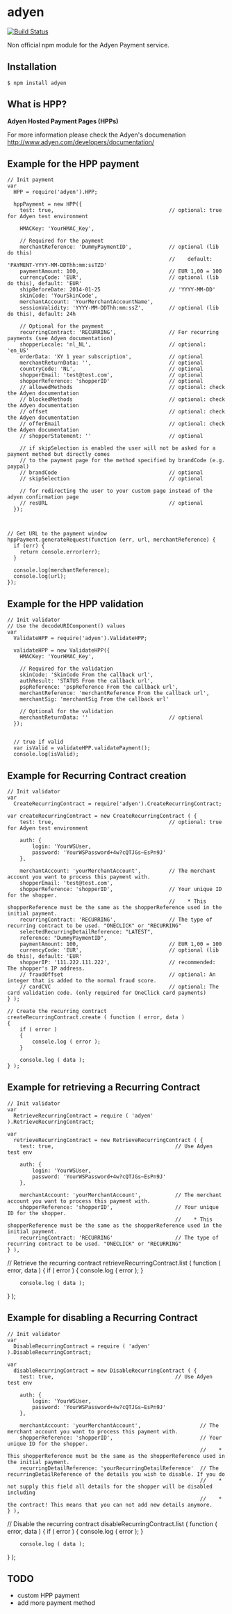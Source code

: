 adyen
==========
[![Build Status](https://travis-ci.org/hekike/adyen-node.png?branch=master)](https://travis-ci.org/hekike/adyen-node)

Non official npm module for the Adyen Payment service.


## Installation

    $ npm install adyen

## What is HPP?

**Adyen Hosted Payment Pages (HPPs)**

For more information please check the Adyen's documenation
http://www.adyen.com/developers/documentation/

## Example for the HPP payment

    // Init payment
    var
      HPP = require('adyen').HPP;
    
      hppPayment = new HPP({
        test: true,                                     // optional: true for Adyen test environment
    
        HMACKey: 'YourHMAC_Key',                          

        // Required for the payment
        merchantReference: 'DummyPaymentID',            // optional (lib do this)
                                                        //    default: 'PAYMENT-YYYY-MM-DDThh:mm:ssTZD'
        paymentAmount: 100,                             // EUR 1,00 = 100
        currencyCode: 'EUR',                            // optional (lib do this), default: 'EUR'
        shipBeforeDate: 2014-01-25                      // 'YYYY-MM-DD'
        skinCode: 'YourSkinCode',                         
        merchantAccount: 'YourMerchantAccountName',       
        sessionValidity: 'YYYY-MM-DDThh:mm:ssZ',        // optional (lib do this), default: 24h

        // Optional for the payment
        recurringContract: 'RECURRING',                 // For recurring payments (see Adyen documentation)
        shopperLocale: 'nl_NL',                         // optional: 'en_US'
        orderData: 'XY 1 year subscription',            // optional
        merchantReturnData: '',                         // optional
        countryCode: 'NL',                              // optional
        shopperEmail: 'test@test.com',                  // optional
        shopperReference: 'shopperID'                   // optional
        // allowedMethods                               // optional: check the Adyen documentation
        // blockedMethods                               // optional: check the Adyen documentation
        // offset                                       // optional: check the Adyen documentation
        // offerEmail                                   // optional: check the Adyen documentation
        // shopperStatement: ''                         // optional
        
        // if skipSelection is enabled the user will not be asked for a payment method but directly comes
        // to the payment page for the method specified by brandCode (e.g. paypal)
        // brandCode                                    // optional
        // skipSelection                                // optional
        
        // for redirecting the user to your custom page instead of the adyen confirmation page
        // resURL                                       // optional
      });
      
    
    
    // Get URL to the payment window
    hppPayment.generateRequest(function (err, url, merchantReference) {
      if (err) {
        return console.error(err);
      }
    
      console.log(merchantReference);
      console.log(url);
    });


## Example for the HPP validation

    // Init validator
    // Use the decodeURIComponent() values
    var
      ValidateHPP = require('adyen').ValidateHPP;

      validateHPP = new ValidateHPP({
        HMACKey: 'YourHMAC_Key',

        // Required for the validation
        skinCode: 'SkinCode From the callback url',
        authResult: 'STATUS From the callback url',
        pspReference: 'pspReference From the callback url',
        merchantReference: 'merchantReference From the callback url',
        merchantSig: 'merchantSig From the callback url'

        // Optional for the validation
        merchantReturnData: ''                          // optional
      });


      // true if valid
      var isValid = validateHPP.validatePayment();
      console.log(isValid);

## Example for Recurring Contract creation
    // Init validator
    var
      CreateRecurringContract = require('adyen').CreateRecurringContract;

    var createRecurringContract = new CreateRecurringContract ( {
        test: true,                                     // optional: true for Adyen test environment

        auth: {
            login: 'YourWSUser,
            password: 'YourWSPassword+4w?cQTJGs~EsPn9J'
        },

        merchantAccount: 'yourMerchantAccount',         // The merchant account you want to process this payment with.
        shopperEmail: 'test@test.com',
        shopperReference: 'shopperID',                  // Your unique ID for the shopper.
                                                        //    * This shopperReference must be the same as the shopperReference used in the initial payment.
        recurringContract: 'RECURRING',                 // The type of recurring contract to be used. "ONECLICK" or "RECURRING"
        selectedRecurringDetailReference: "LATEST",
        reference: "DummyPaymentID",
        paymentAmount: 100,                             // EUR 1,00 = 100
        currencyCode: 'EUR',                            // optional (lib do this), default: 'EUR'
        shopperIP: '111.222.111.222',                   // recommended: The shopper's IP address.
        // fraudOffset                                  // optional: An integer that is added to the normal fraud score.
        // cardCVC                                      // optional: The card validation code. (only required for OneClick card payments)
    } );

    // Create the recurring contract
    createRecurringContract.create ( function ( error, data )
    {
        if ( error )
        {
            console.log ( error );
        }

        console.log ( data );
    } );

## Example for retrieving a Recurring Contract
    // Init validator
    var
      RetrieveRecurringContract = require ( 'adyen' ).RetrieveRecurringContract;

    var
      retrieveRecurringContract = new RetrieveRecurringContract ( {
        test: true,                                       // Use Adyen test env

        auth: {
            login: 'YourWSUser,
            password: 'YourWSPassword+4w?cQTJGs~EsPn9J'
        },

        merchantAccount: 'yourMerchantAccount',           // The merchant account you want to process this payment with.
        shopperReference: 'shopperID',                    // Your unique ID for the shopper.
                                                          //    * This shopperReference must be the same as the shopperReference used in the initial payment.
        recurringContract: 'RECURRING'                    // The type of recurring contract to be used. "ONECLICK" or "RECURRING"
    } ),

  // Retrieve the recurring contract
  retrieveRecurringContract.list ( function ( error, data )
  {
        if ( error )
        {
            console.log ( error );
        }

        console.log ( data );
  } );

## Example for disabling a Recurring Contract
    // Init validator
    var
      DisableRecurringContract = require ( 'adyen' ).DisableRecurringContract;

    var
      disableRecurringContract = new DisableRecurringContract ( {
        test: true,                                       // Use Adyen test env

        auth: {
            login: 'YourWSUser,
            password: 'YourWSPassword+4w?cQTJGs~EsPn9J'
        },

        merchantAccount: 'yourMerchantAccount',                   // The merchant account you want to process this payment with.
        shopperReference: 'shopperID',                            // Your unique ID for the shopper.
                                                                  //    * This shopperReference must be the same as the shopperReference used in the initial payment.
        recurringDetailReference: 'yourRecurringDetailReference'  // The recurringDetailReference of the details you wish to disable. If you do
                                                                  //    * not supply this field all details for the shopper will be disabled including
                                                                  //    * the contract! This means that you can not add new details anymore.
    } ),

  // Disable the recurring contract
  disableRecurringContract.list ( function ( error, data )
  {
        if ( error )
        {
            console.log ( error );
        }

        console.log ( data );
  } );

## TODO
- custom HPP payment
- add more payment method

